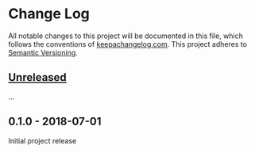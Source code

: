 Change Log
==========

All notable changes to this project will be documented in this file, which
follows the conventions of [keepachangelog.com](http://keepachangelog.com/).
This project adheres to [Semantic Versioning](http://semver.org/).

## [Unreleased]

...

## 0.1.0 - 2018-07-01

Initial project release

[Unreleased]: https://github.com/amperity/greenlight/compare/0.1.0...HEAD
